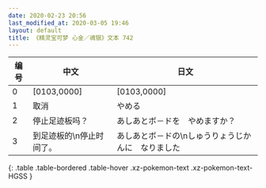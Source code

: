 ```yaml
---
date: 2020-02-23 20:56
last_modified_at: 2020-03-05 19:46
layout: default
title: 《精灵宝可梦 心金／魂银》文本 742
---
```

| 编号 | 中文 | 日文 |
| ---- | ---- | ---- |
| 0 | [0103,0000] | [0103,0000] |
| 1 | 取消 | やめる |
| 2 | 停止足迹板吗？ | あしあとボ－ドを　やめますか？ |
| 3 | 到足迹板的\n停止时间了。 | あしあとボ－ドの\nしゅうりょうじかんに　なりました |
{: .table .table-bordered .table-hover .xz-pokemon-text .xz-pokemon-text-HGSS }